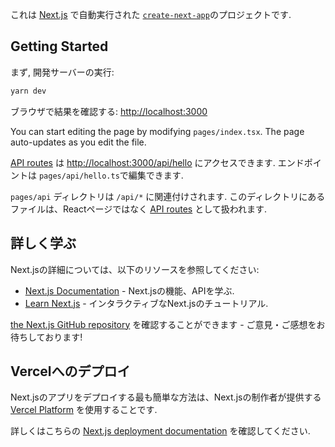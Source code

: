 これは [Next.js](https://nextjs.org/) で自動実行された [`create-next-app`](https://github.com/vercel/next.js/tree/canary/packages/create-next-app)のプロジェクトです.

## Getting Started

まず, 開発サーバーの実行:

```bash
yarn dev
```

ブラウザで結果を確認する: [http://localhost:3000](http://localhost:3000)

You can start editing the page by modifying `pages/index.tsx`. The page auto-updates as you edit the file.

[API routes](https://nextjs.org/docs/api-routes/introduction) は [http://localhost:3000/api/hello](http://localhost:3000/api/hello) にアクセスできます.
エンドポイントは `pages/api/hello.ts`で編集できます.

`pages/api` ディレクトリは `/api/*` に関連付けされます. このディレクトリにあるファイルは、Reactページではなく [API routes](https://nextjs.org/docs/api-routes/introduction) として扱われます.

## 詳しく学ぶ

Next.jsの詳細については、以下のリソースを参照してください:

- [Next.js Documentation](https://nextjs.org/docs) - Next.jsの機能、APIを学ぶ.
- [Learn Next.js](https://nextjs.org/learn) - インタラクティブなNext.jsのチュートリアル.

[the Next.js GitHub repository](https://github.com/vercel/next.js/) を確認することができます - ご意見・ご感想をお待ちしております!

## Vercelへのデプロイ

Next.jsのアプリをデプロイする最も簡単な方法は、Next.jsの制作者が提供する [Vercel Platform](https://vercel.com/new?utm_medium=default-template&filter=next.js&utm_source=create-next-app&utm_campaign=create-next-app-readme) を使用することです.

詳しくはこちらの [Next.js deployment documentation](https://nextjs.org/docs/deployment) を確認してください.
